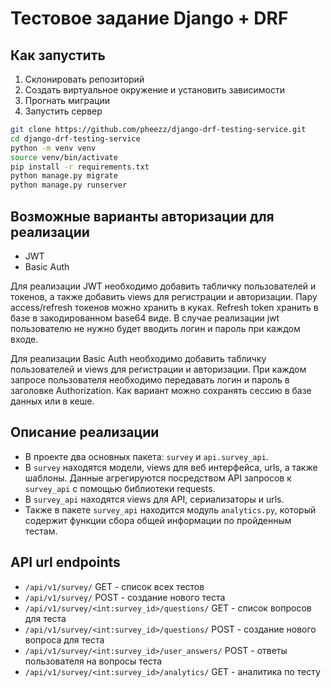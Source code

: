 # Тестовое задание Django + DRF

## Как запустить

1. Склонировать репозиторий
2. Создать виртуальное окружение и установить зависимости
3. Прогнать миграции
4. Запустить сервер

```bash
git clone https://github.com/pheezz/django-drf-testing-service.git
cd django-drf-testing-service
python -m venv venv
source venv/bin/activate
pip install -r requirements.txt
python manage.py migrate
python manage.py runserver
```

## Возможные варианты авторизации для реализации

- JWT
- Basic Auth

Для реализации JWT необходимо добавить табличку пользователей и токенов, а также добавить views для регистрации и авторизации. Пару access/refresh токенов можно хранить в куках. Refresh token хранить в базе в закодированном base64 виде. В случае реализации jwt пользователю не нужно будет вводить логин и пароль при каждом входе.

Для реализации Basic Auth необходимо добавить табличку пользователей и views для регистрации и авторизации. При каждом запросе пользователя необходимо передавать логин и пароль в заголовке Authorization. Как вариант можно сохранять сессию в базе данных или в кеше.

## Описание реализации

- В проекте два основных пакета: `survey` и `api.survey_api`.
- В `survey` находятся модели, views для веб интерфейса, urls, а также шаблоны. Данные агрегируются посредством API запросов к `survey_api` с помощью библиотеки requests.
- В `survey_api` находятся views для API, сериализаторы и urls.
- Также в пакете `survey_api` находится модуль `analytics.py`, который содержит функции сбора общей информации по пройденным тестам.

## API url endpoints

- `/api/v1/survey/` GET - список всех тестов
- `/api/v1/survey/` POST - создание нового теста
- `/api/v1/survey/<int:survey_id>/questions/` GET - список вопросов для теста
- `/api/v1/survey/<int:survey_id>/questions/` POST - создание нового вопроса для теста
- `/api/v1/survey/<int:survey_id>/user_answers/` POST - ответы пользователя на вопросы теста
- `/api/v1/survey/<int:survey_id>/analytics/` GET - аналитика по тесту
